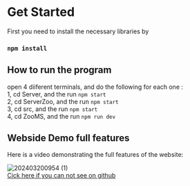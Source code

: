 # Get Started 

First you need to install the necessary libraries by
### `npm install`

## How to run the program

open 4 diiferent terminals, and do the following for each one :<br>
1, cd Server, and the run `npm start`<br>
2, cd ServerZoo, and the run `npm start`<br>
3, cd src, and the run `npm start`<br>
4, cd ZooMS, and the run `npm run dev`<br>


## Webside Demo full features

Here is a video demonstrating the full features of the website:

![202403200954 (1)](https://github.com/Seeker38/final_project_zoo/assets/122107782/8c2884ec-e6f8-4283-94e0-1bd1b81a138d)
<br>
[Cick here if you can not see on github](https://github.com/Seeker38/final_project_zoo/assets/122107782/8c2884ec-e6f8-4283-94e0-1bd1b81a138d)

